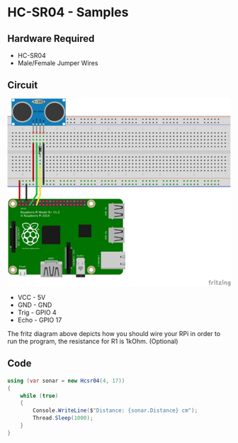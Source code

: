 ﻿# HC-SR04 - Samples

## Hardware Required
* HC-SR04
* Male/Female Jumper Wires

## Circuit
![Fritz diagram](raspberry_hc-sr04.png)

* VCC - 5V
* GND - GND
* Trig - GPIO 4
* Echo - GPIO 17

The fritz diagram above depicts how you should wire your RPi in order to run the program, the resistance for R1 is 1kOhm. (Optional)

## Code
```C#
using (var sonar = new Hcsr04(4, 17))
{
    while (true)
    {
        Console.WriteLine($"Distance: {sonar.Distance} cm");
        Thread.Sleep(1000);
    }
}
```